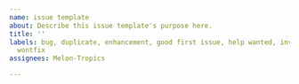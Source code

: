 ```yaml
---
name: issue template
about: Describe this issue template's purpose here.
title: ''
labels: bug, duplicate, enhancement, good first issue, help wanted, invalid, question,
  wontfix
assignees: Melon-Tropics

---
```



